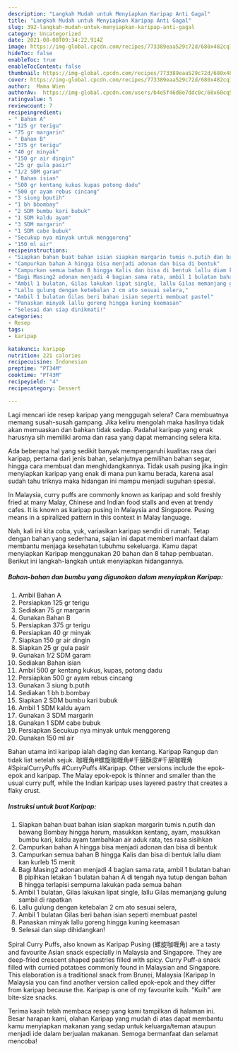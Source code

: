 ```yaml
---
description: "Langkah Mudah untuk Menyiapkan Karipap Anti Gagal"
title: "Langkah Mudah untuk Menyiapkan Karipap Anti Gagal"
slug: 392-langkah-mudah-untuk-menyiapkan-karipap-anti-gagal
category: Uncategorized
date: 2021-08-08T09:34:22.914Z
image: https://img-global.cpcdn.com/recipes/773389eaa529c72d/680x482cq70/karipap-foto-resep-utama.jpg
hideToc: false
enableToc: true
enableTocContent: false
thumbnail: https://img-global.cpcdn.com/recipes/773389eaa529c72d/680x482cq70/karipap-foto-resep-utama.jpg
cover: https://img-global.cpcdn.com/recipes/773389eaa529c72d/680x482cq70/karipap-foto-resep-utama.jpg
author:  Mama Wien
authorAv:  https://img-global.cpcdn.com/users/b4e5f46d8e7ddc0c/60x60cq50/avatar.jpg
ratingvalue: 5
reviewcount: 7
recipeingredient:
- " Bahan A"
- "125 gr terigu"
- "75 gr margarin"
- " Bahan B"
- "375 gr terigu"
- "40 gr minyak"
- "150 gr air dingin"
- "25 gr gula pasir"
- "1/2 SDM garam"
- " Bahan isian"
- "500 gr kentang kukus kupas potong dadu"
- "500 gr ayam rebus cincang"
- "3 siung bputih"
- "1 bh bbombay"
- "2 SDM bumbu kari bubuk"
- "1 SDM kaldu ayam"
- "3 SDM margarin"
- "1 SDM cabe bubuk"
- "Secukup nya minyak untuk menggoreng"
- "150 ml air"
recipeinstructions:
- "Siapkan bahan buat bahan isian siapkan margarin tumis n.putih dan bawang Bombay hingga harum, masukkan kentang, ayam, masukkan bumbu kari, kaldu ayam tambahkan air aduk rata, tes rasa sisihkan"
- "Campurkan bahan A hingga bisa menjadi adonan dan bisa di bentuk"
- "Campurkan semua bahan B hingga Kalis dan bisa di bentuk lallu diam kan kurleb 15 menit"
- "Bagi Masing2 adonan menjadi 4 bagian sama rata, ambil 1 bulatan bahan B pipihkan letakan 1 bulatan bahan A di tengah nya tutup dengan bahan B hingga terlapisi sempurna lakukan pada semua bahan"
- "Ambil 1 bulatan, Gilas lakukan lipat single, lallu Gilas memanjang gulung sambil di rapatkan"
- "Lallu gulung dengan ketebalan 2 cm ato sesuai selera,"
- "Ambil 1 bulatan Gilas beri bahan isian seperti membuat pastel"
- "Panaskan minyak lallu goreng hingga kuning keemasan"
- "Selesai dan siap dinikmati!"
categories:
- Resep
tags:
- karipap

katakunci: karipap 
nutrition: 221 calories
recipecuisine: Indonesian
preptime: "PT34M"
cooktime: "PT43M"
recipeyield: "4"
recipecategory: Dessert

---
```



Lagi mencari ide resep karipap yang menggugah selera? Cara membuatnya memang susah-susah gampang. Jika keliru mengolah maka hasilnya tidak akan memuaskan dan bahkan tidak sedap. Padahal karipap yang enak harusnya sih memiliki aroma dan rasa yang dapat memancing selera kita.


Ada beberapa hal yang sedikit banyak mempengaruhi kualitas rasa dari karipap, pertama dari jenis bahan, selanjutnya pemilihan bahan segar, hingga cara membuat dan menghidangkannya. Tidak usah pusing jika ingin menyiapkan karipap yang enak di mana pun kamu berada, karena asal sudah tahu triknya maka hidangan ini mampu menjadi suguhan spesial.

In Malaysia, curry puffs are commonly known as karipap and sold freshly fried at many Malay, Chinese and Indian food stalls and even at trendy cafes. It is known as karipap pusing in Malaysia and Singapore. Pusing means in a spiralized pattern in this context in Malay language.


Nah, kali ini kita coba, yuk, variasikan karipap sendiri di rumah. Tetap dengan bahan yang sederhana, sajian ini dapat memberi manfaat dalam membantu menjaga kesehatan tubuhmu sekeluarga. Kamu dapat menyiapkan Karipap menggunakan 20 bahan dan 8 tahap pembuatan. Berikut ini langkah-langkah untuk menyiapkan hidangannya.

<!--inarticleads1-->

##### Bahan-bahan dan bumbu yang digunakan dalam menyiapkan Karipap:

1. Ambil  Bahan A
1. Persiapkan 125 gr terigu
1. Sediakan 75 gr margarin
1. Gunakan  Bahan B
1. Persiapkan 375 gr terigu
1. Persiapkan 40 gr minyak
1. Siapkan 150 gr air dingin
1. Siapkan 25 gr gula pasir
1. Gunakan 1/2 SDM garam
1. Sediakan  Bahan isian
1. Ambil 500 gr kentang kukus, kupas, potong dadu
1. Persiapkan 500 gr ayam rebus cincang
1. Gunakan 3 siung b.putih
1. Sediakan 1 bh b.bombay
1. Siapkan 2 SDM bumbu kari bubuk
1. Ambil 1 SDM kaldu ayam
1. Gunakan 3 SDM margarin
1. Gunakan 1 SDM cabe bubuk
1. Persiapkan Secukup nya minyak untuk menggoreng
1. Gunakan 150 ml air


Bahan utama inti karipap ialah daging dan kentang. Karipap Rangup dan tidak liat setelah sejuk. 咖喱角#螺旋咖喱角#千层酥皮#千层咖喱角#SpiralCurryPuffs #CurryPuffs #Karipap. Other versions include the epok-epok and karipap. The Malay epok-epok is thinner and smaller than the usual curry puff, while the Indian karipap uses layered pastry that creates a flaky crust. 

<!--inarticleads2-->

##### Instruksi untuk buat Karipap:

1. Siapkan bahan buat bahan isian siapkan margarin tumis n.putih dan bawang Bombay hingga harum, masukkan kentang, ayam, masukkan bumbu kari, kaldu ayam tambahkan air aduk rata, tes rasa sisihkan
1. Campurkan bahan A hingga bisa menjadi adonan dan bisa di bentuk
1. Campurkan semua bahan B hingga Kalis dan bisa di bentuk lallu diam kan kurleb 15 menit
1. Bagi Masing2 adonan menjadi 4 bagian sama rata, ambil 1 bulatan bahan B pipihkan letakan 1 bulatan bahan A di tengah nya tutup dengan bahan B hingga terlapisi sempurna lakukan pada semua bahan
1. Ambil 1 bulatan, Gilas lakukan lipat single, lallu Gilas memanjang gulung sambil di rapatkan
1. Lallu gulung dengan ketebalan 2 cm ato sesuai selera,
1. Ambil 1 bulatan Gilas beri bahan isian seperti membuat pastel
1. Panaskan minyak lallu goreng hingga kuning keemasan
1. Selesai dan siap dihidangkan!

Spiral Curry Puffs, also known as Karipap Pusing (螺旋咖喱角) are a tasty and favourite Asian snack especially in Malaysia and Singapore. They are deep-fried crescent shaped pastries filled with spicy. Curry Puff-a snack filled with curried potatoes commonly found in Malaysian and Singapore. This elaboration is a traditional snack from Brunei, Malaysia (Karipap In Malaysia you can find another version called epok-epok and they differ from karipap because the. Karipap is one of my favourite kuih. &#34;Kuih&#34; are bite-size snacks. 

Terima kasih telah membaca resep yang kami tampilkan di halaman ini. Besar harapan kami, olahan Karipap yang mudah di atas dapat membantu kamu menyiapkan makanan yang sedap untuk keluarga/teman ataupun menjadi ide dalam berjualan makanan. Semoga bermanfaat dan selamat mencoba!
